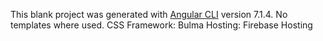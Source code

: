 This blank project was generated with [Angular CLI](https://github.com/angular/angular-cli) version 7.1.4.
No templates where used.
CSS Framework: Bulma
Hosting: Firebase Hosting
